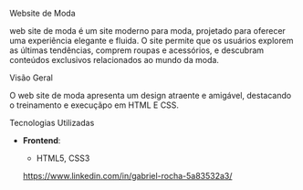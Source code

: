 Website de Moda






web site de moda é um site moderno para moda, projetado para oferecer uma experiência elegante e fluida. O site permite que os usuários explorem as últimas tendências, comprem roupas e acessórios, e descubram conteúdos exclusivos relacionados ao mundo da moda.








Visão Geral

O web site de moda apresenta um design atraente e amigável, destacando o treinamento e execuçãpo em HTML E CSS. 






Tecnologias Utilizadas

- **Frontend**:

  - HTML5, CSS3



  

  https://www.linkedin.com/in/gabriel-rocha-5a83532a3/